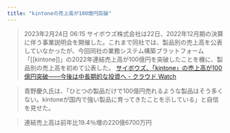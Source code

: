 ```yaml
---
title: "kintoneの売上高が100億円突破"
---
```


> 2023年2月24日 06:15
>  サイボウズ株式会社は22日、2022年12月期の決算に伴う事業説明会を開催した。これまで同社では、製品別の売上高を公表していなかったが、今回同社の業務システム構築プラットフォーム「[[kintone]]」の2022年連結売上高が100億円を突破したことを機に、製品別の売上高を初めて公表した。
[サイボウズ、「kintone」の売上高が100億円突破――今後は中長期的な投資へ - クラウド Watch](https://cloud.watch.impress.co.jp/docs/news/1481021.html)

> 青野慶久氏は、「ひとつの製品だけで100億円売れるような製品はそう多くない。kintoneが国内で強い製品に育ってきたことを示している」と自信を見せた。

> 連結売上高は前年比19.4％増の220億6700万円


